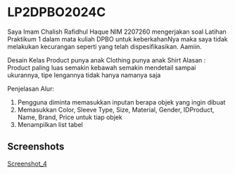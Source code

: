 
# LP2DPBO2024C

Saya Imam Chalish Rafidhul Haque NIM 2207260 mengerjakan soal Latihan Praktikum 1 dalam mata kuliah DPBO untuk keberkahanNya maka saya tidak melakukan kecurangan seperti yang telah dispesifikasikan. Aamiin.

Desain Kelas Product punya anak Clothing punya anak Shirt
Alasan : Product paling luas semakin kebawah semakin mendetail sampai ukurannya, tipe lengannya tidak hanya namanya saja

Penjelasan Alur:
1. Pengguna diminta memasukkan inputan berapa objek yang ingin dibuat
2. Memasukkan Color, Sleeve Type, Size, Material, Gender, IDProduct, Name, Brand, Price untuk tiap objek
3. Menampilkan list tabel


## Screenshots
[Screenshot_4](https://github.com/arulzkash/LP2DPBO2024C1/assets/73780374/b66bbcfb-ab76-4c61-8112-ccb779cc32d3)


